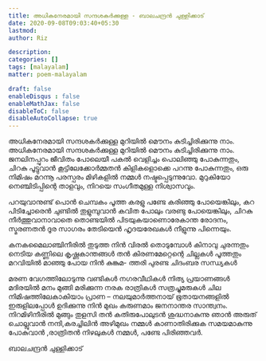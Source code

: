 ```yaml
---
title: അധികനേരമായി സന്ദശകര്‍ക്കുള്ള - ബാലചന്ദ്രന്‍ ചുള്ളിക്കാട് 
date: 2020-09-08T09:03:40+05:30
lastmod: 
author: Riz

description: 
categories: []
tags: [malayalam]
matter: poem-malayalam

draft: false
enableDisqus : false
enableMathJax: false
disableToC: false
disableAutoCollapse: true
---
```


അധികനേരമായി സന്ദശകര്‍ക്കുള്ള
മുറിയില്‍ മൌനം കുടിച്ചിരിക്കുന്നു നാം.
അധികനേരമായി സന്ദശകര്‍ക്കുള്ള
മുറിയില്‍ മൌനം കുടിച്ചിരിക്കുന്നു നാം.
ജനലിനപ്പുറം ജീവിതം പോലെയീ
പകല്‍ വെളിച്ചം പൊലിഞ്ഞു പോകുന്നതും,
ചിറകു പൂട്ടുവാന്‍ കൂട്ടിലേക്കോര്‍മ്മതന്‍
കിളികളൊക്കെ പറന്നു പോകുന്നതും,
ഒരു നിമിഷം മറന്നൂ പരസ്പരം
മിഴികളില്‍ നമ്മള്‍ നഷ്ടപ്പെടുന്നുവോ.
മുറുകിയോ നെഞ്ചിടിപ്പിന്റെ താളവും,
നിറയെ സംഗീതമുള്ള നിശ്വാസവും.

പറയുവാനുണ്ട് പൊന്‍ ചെമ്പകം പൂത്ത
കരളു പണ്ടേ കരിഞ്ഞു പോയെങ്കിലും,
കറ പിടിച്ചോരെന്‍ ചുണ്ടില്‍ തുളുമ്പുവാന്‍
കവിത പോലും വരണ്ടു പോയെങ്കിലും,
ചിറകു നീര്‍ത്തുവാനാവാതെ തൊണ്ടയില്‍
പിടയുകയാണൊരേകാന്ത രോദനം,
സ്മരണതന്‍ ദൂര സാഗരം തേടിയെന്‍
ഹൃദയരേഖകള്‍ നീളുന്നു പിന്നെയും.

കനകമൈലാഞ്ചിനീരില്‍ തുടുത്ത നിന്‍
വിരല്‍ തൊടുമ്പോള്‍ കിനാവു ചുരന്നതും
നെടിയ കണ്ണിലെ കൃഷ്ണകാന്തങ്ങള്‍ തന്‍
കിരണമേറ്റെന്റെ ചില്ലകള്‍ പൂത്തതും
മറവിയില്‍ മാഞ്ഞു പോയ നിന്‍ കുങ്കുമ-
ത്തരി പുരണ്ട ചിദംബര സന്ധ്യകള്‍

മരണ വേഗത്തിലോടുന്നു വണ്ടികള്‍
നഗരവീഥികള്‍ നിത്യ പ്രയാണങ്ങള്‍
മദിരയില്‍ മനം മുങ്ങി മരിക്കുന്ന
നരക രാത്രികള്‍ സത്രച്ചുമരുകള്‍
ചില നിമിഷത്തിലേകാകിയാം പ്രാണ –
നലയുമാര്‍ത്തനായ് ഭൂതായനങ്ങളില്‍
ഇരുളിലപ്പോള്‍ ഉദിക്കുന്നു നിന്‍ മുഖം
കരുണമാം ജനനാന്തര സാന്ത്വനം.
നിറമിഴിനീരില്‍ മുങ്ങും തുളസി തന്‍
കതിരുപോലുടന്‍ ശുദ്ധനാകുന്നു ഞാന്‍
അരുത് ചൊല്ലുവാന്‍ നന്ദി,കരച്ചിലിന്‍
അഴിമുഖം നമ്മള്‍ കാണാതിരിക്കുക
സമയമാകുന്നു പോകുവാന്‍ ,രാത്രിതന്‍
നിഴലുകള്‍ നമ്മള്‍, പണ്ടേ പിരിഞ്ഞവര്‍.

ബാലചന്ദ്രന്‍ ചുള്ളിക്കാട് 